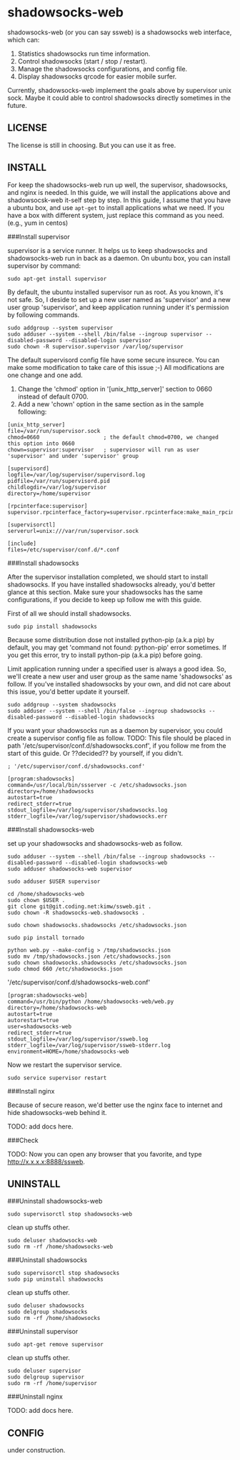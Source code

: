 shadowsocks-web
===============

shadowsocks-web (or you can say ssweb) is a shadowsocks web interface, which can:

1. Statistics shadowsocks run time information.
2. Control shadowsocks (start / stop / restart).
3. Manage the shadowsocks configurations, and config file.
4. Display shadowsocks qrcode for easier mobile surfer.

Currently, shadowsocks-web implement the goals above by supervisor unix sock.
Maybe it could able to control shadowsocks directly sometimes in the future.


LICENSE
-------
The license is still in choosing.  But you can use it as free.


INSTALL
-------

For keep the shadowsocks-web run up well, the supervisor, shadowsocks, and nginx is needed.
In this guide, we will install the applications above and shadowsocsk-web it-self step by step.
In this guide, I assume that you have a ubuntu box, and use `apt-get` to install applications what we need.
If you have a box with different system, just replace this command as you need. (e.g., yum in centos)


###Install supervisor

supervisor is a service runner.
It helps us to keep shadowsocks and shadowsocks-web run in back as a daemon.
On ubuntu box, you can install supervisor by command:

```shell
sudo apt-get install supervisor
```

By default, the ubuntu installed supervisor run as root.
As you known, it's not safe.
So, I deside to set up a new user named as 'supervisor' and a new user group 'supervisor', and keep application running under it's permission by following commands.

```shell
sudo addgroup --system supervisor
sudo adduser --system --shell /bin/false --ingroup supervisor --disabled-password --disabled-login supervisor
sudo chown -R supervisor.supervisor /var/log/supervisor
```

The default supervisord config file have some secure insurece.
You can make some modification to take care of this issue ;-)
All modifications are one change and one add.

1. Change the 'chmod' option in '[unix_http_server]' section to 0660 instead of default 0700.
2. Add a new 'chown' option in the same section as in the sample following:

```
[unix_http_server]
file=/var/run/supervisor.sock
chmod=0660                    ; the default chmod=0700, we changed this option into 0660
chown=supervisor:supervisor   ; superviosor will run as user 'supervisor' and under 'supervisor' group

[supervisord]
logfile=/var/log/supervisor/supervisord.log
pidfile=/var/run/supervisord.pid
childlogdir=/var/log/supervisor
directory=/home/supervisor

[rpcinterface:supervisor]
supervisor.rpcinterface_factory=supervisor.rpcinterface:make_main_rpcinterface

[supervisorctl]
serverurl=unix:///var/run/supervisor.sock

[include]
files=/etc/supervisor/conf.d/*.conf
```


###Install shadowsocks

After the supervisor installation completed, we should start to install shadowsocks.
If you have installed shadowsocks already, you'd better glance at this section.
Make sure your shadowsocks has the same configurations, if you decide to keep up follow me with this guide.

First of all we should install shadowsocks.

```shell
sudo pip install shadowsocks
```

Because some distribution dose not installed python-pip (a.k.a pip) by default, you may get 'command not found: python-pip' error sometimes.
If you get this error, try to install python-pip (a.k.a pip) before going.

Limit application running under a specified user is always a good idea.
So, we'll create a new user and user group as the same name 'shadowsocks' as follow.
If you've installed shadowsocks by your own, and did not care about this issue, you'd better update it yourself.

```shell
sudo addgroup --system shadowsocks
sudo adduser --system --shell /bin/false --ingroup shadowsocks --disabled-password --disabled-login shadowsocks
```

If you want your shadowsocks run as a daemon by supervisor, you could create a supervisor config file as follow.
TODO: This file should be placed in path '/etc/supervisor/conf.d/shadowsocks.conf', if you follow me from the start of this guide. Or ??decided?? by yourself, if you didn't.

```
; '/etc/supervisor/conf.d/shadowsocks.conf'

[program:shadowsocks]
command=/usr/local/bin/ssserver -c /etc/shadowsocks.json
directory=/home/shadowsocks
autostart=true
redirect_stderr=true
stdout_logfile=/var/log/supervisor/shadowsocks.log
stderr_logfile=/var/log/supervisor/shadowsocks.err
```


###Install shadowsocks-web

set up your shadowsocks and shadowsocks-web as follow.

```shell
sudo adduser --system --shell /bin/false --ingroup shadowsocks --disabled-password --disabled-login shadowsocks-web
sudo adduser shadowsocks-web supervisor

sudo adduser $USER supervisor

cd /home/shadowsocks-web
sudo chown $USER .
git clone git@git.coding.net:kimw/ssweb.git .
sudo chown -R shadowsocks-web.shadowsocks .

sudo chown shadowsocks.shadowsocks /etc/shadowsocks.json

sudo pip install tornado

python web.py --make-config > /tmp/shadowsocks.json
sudo mv /tmp/shadowsocks.json /etc/shadowsocks.json
sudo chown shadowsocks.shadowsocks /etc/shadowsocks.json
sudo chmod 660 /etc/shadowsocks.json
```

'/etc/supervisor/conf.d/shadowsocks-web.conf'

```
[program:shadowsocks-web]
command=/usr/bin/python /home/shadowsocks-web/web.py
directory=/home/shadowsocks-web
autostart=true
autorestart=true
user=shadowsocks-web
redirect_stderr=true
stdout_logfile=/var/log/supervisor/ssweb.log
stderr_logfile=/var/log/supervisor/ssweb-stderr.log
environment=HOME=/home/shadowsocks-web
```

Now we restart the supervisor service.

```shell
sudo service supervisor restart
```


###Install nginx

Because of secure reason, we'd better use the nginx face to internet and hide
shadowsocks-web behind it.

TODO: add docs here.


###Check

TODO: Now you can open any browser that you favorite, and type
http://x.x.x.x:8888/ssweb.


UNINSTALL
---------

###Uninstall shadowsocks-web

```shell
sudo supervisorctl stop shadowsocks-web
```

clean up stuffs other.

```shell
sudo deluser shadowsocks-web
sudo rm -rf /home/shadowsocks-web
```


###Uninstall shadowsocks

```shell
sudo supervisorctl stop shadowsocks
sudo pip uninstall shadowsocks
```

clean up stuffs other.

```shell
sudo deluser shadowsocks
sudo delgroup shadowsocks
sudo rm -rf /home/shadowsocks
```


###Uninstall supervisor

```shell
sudo apt-get remove supervisor
```

clean up stuffs other.

```shell
sudo deluser supervisor
sudo delgroup supervisor
sudo rm -rf /home/supervisor
```

###Uninstall nginx

TODO: add docs here.


CONFIG
------
under construction.
